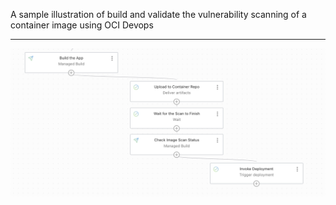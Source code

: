 A sample illustration of build and validate the vulnerability scanning of a container image using OCI Devops

------

![](images/global_view.png)